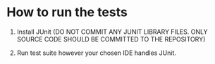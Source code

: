 # How to run the tests

1. Install JUnit (DO NOT COMMIT ANY JUNIT LIBRARY FILES. ONLY SOURCE CODE SHOULD BE COMMITTED TO THE REPOSITORY)

2. Run test suite however your chosen IDE handles JUnit.